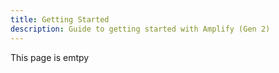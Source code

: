 ```yaml
---
title: Getting Started
description: Guide to getting started with Amplify (Gen 2)
---
```


This page is emtpy

